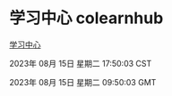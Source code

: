 # 学习中心 colearnhub
[学习中心](http://:56308/colearnhub/)

2023年 08月 15日 星期二 17:50:03 CST

2023年 08月 15日 星期二 09:50:03 GMT
